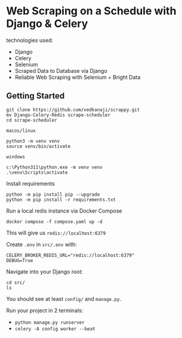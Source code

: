 # Web Scraping on a Schedule with Django & Celery


technologies used:

- Django
- Celery
- Selenium
- Scraped Data to Database via Django
- Reliable Web Scraping with Selenium + Bright Data

## Getting Started

```shell
git clone https://github.com/vedkanaji/scrappy.git
mv Django-Celery-Redis scrape-scheduler
cd scrape-scheduler
```

`macos/linux`

```
python3 -m venv venv
source venv/bin/activate
```

`windows`

```
c:\Python311\python.exe -m venv venv
.\venv\Scripts\activate
```

Install requirements

```shell
python -m pip install pip --upgrade
python -m pip install -r requirements.txt
```

Run a local redis instance via Docker Compose

```shell
docker compose -f compose.yaml up -d
```

This will give us `redis://localhost:6379`

Create `.env` in `src/.env` with:

```shell
CELERY_BROKER_REDIS_URL="redis://localhost:6379"
DEBUG=True
```

Navigate into your Django root:

```shell
cd src/
ls
```

You should see at least `config/` and `manage.py`.

Run your project in 2 terminals:

- `python manage.py runserver`
- `celery -A config worker --beat`
